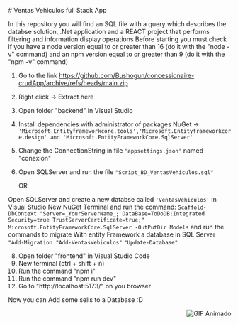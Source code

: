 ﻿﻿# Ventas Vehiculos full Stack App

In this repository you will find an SQL file with a query which describes the databse solution, .Net application and a REACT project that performs filtering and information display operations
Before starting you must check if you have a node version equal to or greater than 16 (do it with the "node -v" command) and an npm version equal to or greater than 9 (do it with the "npm -v" command)

1. Go to the link https://github.com/Bushogun/concessionaire-crudApp/archive/refs/heads/main.zip
2. Right click -> Extract here
3. Open folder "backend" in Visual Studio
4. Install dependencies with administrator of packages NuGet -> `'Microsoft.Entityframeworkcore.tools','Microsoft.Entityframeworkcore.design' and 'Microsoft.EntityFrameworkCore.SqlServer'`
5. Change the ConnectionString in file `'appsettings.json'` named "conexion"
6. Open SQLServer and run the file `"Script_BD_VentasVehiculos.sql"`
   
      OR
   
  Open SQLServer and create a new databse called `'VentasVehiculos'`
  In Visual Studio
  New NuGet Terminal and run the command:
  `Scaffold-DbContext "Server=_YourServerName_; DataBase=ToDoDB;Integrated Security=true TrustServerCertificate=true;" Microsoft.EntityFrameworkCore.SqlServer -OutPutDir Models`
  and run the commands to migrate With entity Framework a database in SQL Server
  `"Add-Migration "Add-VentasVehiculos"`
  `"Update-Database"`

  
8. Open folder "frontend" in Visual Studio Code
9. New terminal (ctrl + shift + ñ)
10. Run the command "npm i"
11. Run the command "npm run dev"
12. Go to "http://localhost:5173/" on you browser

Now you can Add some sells to a Database :D

<p align="right">
  <img src="https://media.giphy.com/media/SvFocn0wNMx0iv2rYz/giphy.gif" alt="GIF Animado">
</p>
